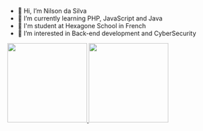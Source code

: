- 👋 Hi, I’m Nilson da Silva 
- 🌱 I’m currently learning PHP, JavaScript and Java
- 🔭 I'm student at Hexagone School in French 
- 👀 I’m interested in Back-end development and CyberSecurity
<!---
Nilson360/Nilson360 is a ✨ special ✨ repository because its `README.md` (this file) appears on your GitHub profile.
You can click the Preview link to take a look at your changes.

--->
 <div>
  <a href="https://github.com/Nilson360">
  <img height="180em" src="https://github-readme-stats.vercel.app/api?username=Nilson360&show_icons=true&theme=light&include_all_commits=true&count_private=true"/>
  <img height="180em" src="https://github-readme-stats.vercel.app/api/top-langs/?username=Nilson360&layout=compact&langs_count=8&theme=light"/>
</div>
